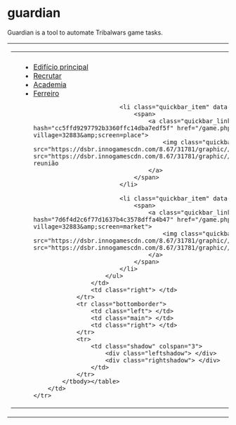 # guardian
Guardian is a tool to automate Tribalwars game tasks.
<span class="arrowLeft"> </span>
<span class="arrowLeft"> </span>
<table id="quickbar_outer" align="center" width="100%" cellspacing="0">
	<tbody><tr>
		<td>
			<table id="quickbar_inner" style="border-collapse: collapse;" width="100%">
				<tbody><tr class="topborder">
					<td class="left"> </td>
					<td class="main"> </td>
					<td class="right"> </td>
				</tr>
				<tr>
					<td class="left"> </td>
					<td id="quickbar_contents" class="main">
						<ul class="menu quickbar">
							<li class="quickbar_item" data-hotkey="1">
								<span>
									<a class="quickbar_link" data-hash="7843128499689e43baba42bab06dc4fa" href="/game.php?village=32883&amp;screen=main">
										<img class="quickbar_image" data-src="https://dsbr.innogamescdn.com/8.67/31781/graphic//buildings/main.png" alt="" src="https://dsbr.innogamescdn.com/8.67/31781/graphic//buildings/main.png">Edifício principal
									</a>
								</span>
							</li>
							<li class="quickbar_item" data-hotkey="2">
								<span>
									<a class="quickbar_link" data-hash="d19a9592b32578e63c1cb2dffa78cbe2" href="/game.php?village=32883&amp;screen=train">
										<img class="quickbar_image" data-src="https://dsbr.innogamescdn.com/8.67/31781/graphic//buildings/barracks.png" alt="" src="https://dsbr.innogamescdn.com/8.67/31781/graphic//buildings/barracks.png">Recrutar
									</a>
								</span>
							</li>
							<li class="quickbar_item" data-hotkey="3">
								<span>
									<a class="quickbar_link" data-hash="8708802b51699a4f36571e77aedce6e2" href="/game.php?village=32883&amp;screen=snob">
										<img class="quickbar_image" data-src="https://dsbr.innogamescdn.com/8.67/31781/graphic//buildings/snob.png" alt="" src="https://dsbr.innogamescdn.com/8.67/31781/graphic//buildings/snob.png">Academia
									</a>
								</span>
							</li>
							<li class="quickbar_item" data-hotkey="4">
								<span>
									<a class="quickbar_link" data-hash="3f69e37073fa8329448b02773dadd5ef" href="/game.php?village=32883&amp;screen=smith">
										<img class="quickbar_image" data-src="https://dsbr.innogamescdn.com/8.67/31781/graphic//buildings/smith.png" alt="" src="https://dsbr.innogamescdn.com/8.67/31781/graphic//buildings/smith.png">Ferreiro
									</a>
								</span>
							</li>
							
							<li class="quickbar_item" data-hotkey="5">
								<span>
									<a class="quickbar_link" data-hash="cc5ffd9297792b3360ffc14dba7edf5f" href="/game.php?village=32883&amp;screen=place">
										<img class="quickbar_image" data-src="https://dsbr.innogamescdn.com/8.67/31781/graphic//buildings/place.png" alt="" src="https://dsbr.innogamescdn.com/8.67/31781/graphic//buildings/place.png">Praça de reunião
									</a>
								</span>
							</li>
							
							<li class="quickbar_item" data-hotkey="6">
								<span>
									<a class="quickbar_link" data-hash="7d6f4d2c6f77d1637b4c3578dffa4b47" href="/game.php?village=32883&amp;screen=market">
										<img class="quickbar_image" data-src="https://dsbr.innogamescdn.com/8.67/31781/graphic//buildings/market.png" alt="" src="https://dsbr.innogamescdn.com/8.67/31781/graphic//buildings/market.png">Mercado
									</a>
								</span>
							</li>
						</ul>
					</td>
					<td class="right"> </td>
				</tr>
				<tr class="bottomborder">
					<td class="left"> </td>
					<td class="main"> </td>
					<td class="right"> </td>
				</tr>
				<tr>
					<td class="shadow" colspan="3">
						<div class="leftshadow"> </div>
						<div class="rightshadow"> </div>
					</td>
				</tr>
			</tbody></table>
		</td>
	</tr>
</tbody></table>
<td class="topAlign">
	<table class="header-border">
		<tbody><tr>
			<td>
				<table class="box menu nowrap">
					<tbody><tr id="menu_row2">
						<td class="box-item icon-box separate arrowCell">
							<a id="village_switch_left" class="village_switch_link" href="/game.php?village=p32883&amp;screen=overview_villages&amp;mode=tech&amp;group=0&amp;" accesskey="a">
								<span class="arrowLeft"> </span>
							</a>
						</td>
						<td class="box-item icon-box arrowCell">
							<a id="village_switch_right" class="village_switch_link" href="/game.php?village=n32883&amp;screen=overview_villages&amp;mode=tech&amp;group=0&amp;" accesskey="d">
								<span class="arrowRight"> </span>
							</a>
						</td>
						<td style="white-space:nowrap;" id="menu_row2_village" class="firstcell box-item icon-box nowrap">
							<a class="nowrap tooltip-delayed" href="/game.php?village=32883&amp;screen=overview"><span class="icon header village"></span>AppleeRed</a>
						</td>
						<td class="box-item" style="padding-right: 6px"><b class="nowrap">(357|401) K43</b></td>
						<td class="box-item">
							<script type="text/javascript">
																	//<![CDATA[
											villageDock.saveLink = '/game.php?village=32883&screen=overview&ajaxaction=dockVillagelist&h=d9575a1d';		                                        	villageDock.loadLink = '/game.php?village=32883&screen=groups&mode=overview&ajax=load_group_menu';
								villageDock.docked = 0;
																		$(function() {
									if(villageDock.docked) {
										villageDock.open();
									}
																		});
							//]]>
							</script>
							<a href="#" id="open_groups" onclick="return villageDock.open(event);"><span class="icon header arr_down"></span></a>
							<a href="#" id="close_groups" onclick="return villageDock.close(event);" style="display: none;"><span class="icon header arr_up"></span></a>
							<input type="hidden" id="popup_close" value="fechar">
							<input type="hidden" value="/game.php?village=32883&amp;screen=groups&amp;ajax=load_villages_from_group&amp;mode=overview" id="show_groups_villages_link">
							<input type="hidden" value="/game.php?screen=overview_villages" id="village_link">
							<input type="hidden" value="overview" id="group_popup_mode">
							<input type="hidden" value="Grupos:" id="group_popup_select_title">
							<input type="hidden" value="Aldeia" id="group_popup_villages_select">
						</td>
					</tr>
				</tbody></table>
			</td>
		</tr>
		<tr class="newStyleOnly">
			<td class="shadow">
				<div class="leftshadow"> </div>
				<div class="rightshadow"> </div>
			</td>
		</tr>
	</tbody></table>
</td>